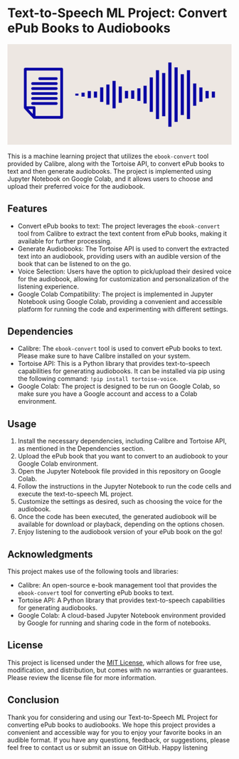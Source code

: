 # Text-to-Speech ML Project: Convert ePub Books to Audiobooks

![1681477053391](image/readme/1681477053391.png)

This is a machine learning project that utilizes the `ebook-convert` tool provided by Calibre, along with the Tortoise API, to convert ePub books to text and then generate audiobooks. The project is implemented using Jupyter Notebook on Google Colab, and it allows users to choose and upload their preferred voice for the audiobook.

## Features

* Convert ePub books to text: The project leverages the `ebook-convert` tool from Calibre to extract the text content from ePub books, making it available for further processing.
* Generate Audiobooks: The Tortoise API is used to convert the extracted text into an audiobook, providing users with an audible version of the book that can be listened to on the go.
* Voice Selection: Users have the option to pick/upload their desired voice for the audiobook, allowing for customization and personalization of the listening experience.
* Google Colab Compatibility: The project is implemented in Jupyter Notebook using Google Colab, providing a convenient and accessible platform for running the code and experimenting with different settings.

## Dependencies

* Calibre: The `ebook-convert` tool is used to convert ePub books to text. Please make sure to have Calibre installed on your system.
* Tortoise API: This is a Python library that provides text-to-speech capabilities for generating audiobooks. It can be installed via pip using the following command: `!pip install tortoise-voice`.
* Google Colab: The project is designed to be run on Google Colab, so make sure you have a Google account and access to a Colab environment.

## Usage

1. Install the necessary dependencies, including Calibre and Tortoise API, as mentioned in the Dependencies section.
2. Upload the ePub book that you want to convert to an audiobook to your Google Colab environment.
3. Open the Jupyter Notebook file provided in this repository on Google Colab.
4. Follow the instructions in the Jupyter Notebook to run the code cells and execute the text-to-speech ML project.
5. Customize the settings as desired, such as choosing the voice for the audiobook.
6. Once the code has been executed, the generated audiobook will be available for download or playback, depending on the options chosen.
7. Enjoy listening to the audiobook version of your ePub book on the go!

## Acknowledgments

This project makes use of the following tools and libraries:

* Calibre: An open-source e-book management tool that provides the `ebook-convert` tool for converting ePub books to text.
* Tortoise API: A Python library that provides text-to-speech capabilities for generating audiobooks.
* Google Colab: A cloud-based Jupyter Notebook environment provided by Google for running and sharing code in the form of notebooks.

## License

This project is licensed under the [MIT License](https://chat.openai.com/c/LICENSE), which allows for free use, modification, and distribution, but comes with no warranties or guarantees. Please review the license file for more information.

## Conclusion

Thank you for considering and using our Text-to-Speech ML Project for converting ePub books to audiobooks. We hope this project provides a convenient and accessible way for you to enjoy your favorite books in an audible format. If you have any questions, feedback, or suggestions, please feel free to contact us or submit an issue on GitHub. Happy listening
